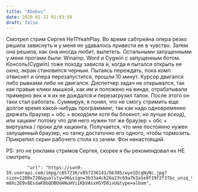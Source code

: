 ```yaml
---
title: "Abobus"
date: 2020-01-22 01:03:59
draft: false
---
```


Смотрел стрим Сергея He11YeahPlay. Во время сабтрейна опера резко решила зависнуть и у меня не удавалось привести ее в чувство. Затем она решила, как она иногда любит, вылететь. Остальными запущенными у меня прогами были: Winamp, Word и Cygwin с запущенным ботом. Консоль(Cygwin) тоже походу зависла и, когда я пытался открыть ее окно, экран становился черным. Пытаясь переждать, пока комп отвиснет и опера перезапустится, прошли 10 минут. Курсор двигался либо рывками либо не двигался. Диспетчер задач не открывался, так как правые клики мышкой, как им и положено на винде, отрабатывали примерно век и я их не дождался и перезагрузил тапок. После этого он таки стал работать.
Суммируя, я понял, что не смогу стримить еще долгое время какой-нибудь программинг, так как надо одновременно держать браузер + обс + вскод(или хотя бы блокнот, но лучше вскод), или хацкинг потому что для него нужен тот же браузер + обс + виртуалка / проки для хацкинга. Получается, что мне постоянно нужен запущенный браузер, но тапку достаточно его одного, чтобы тормозить.
Прикрепил скрин рабочего стола хз зачем. Фон ненастоящий.

PS: это не реклама стримов Сергея, скорее я бы рекомендовал их НЕ смотреть

            "url": "https://sun9-59.userapi.com/impg/c857236/v857236141/bb385/wye1DcgNyNc.jpg?size=1280x720&quality=96&sign=3b33a4cb26a23c69a7b3a1e9f19f2f37&c_uniq_tag=-m8Xc2E9v8EsdaK8bQOBOd4NuHVi1KbVAsxHSYD8ivU&type=album",
